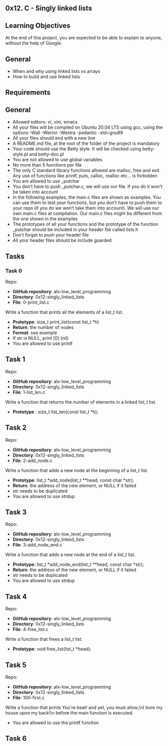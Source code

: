 ## 0x12. C - Singly linked lists

## Learning Objectives

At the end of this project, you are expected to be able to explain to anyone, without the help of Google:

## General

- When and why using linked lists vs arrays 
- How to build and use linked lists 

## Requirements

## General

- Allowed editors: vi, vim, emacs 
- All your files will be compiled on Ubuntu 20.04 LTS using gcc, using the options -Wall -Werror -Wextra -pedantic -std=gnu89 
- All your files should end with a new line 
- A README.md file, at the root of the folder of the project is mandatory 
- Your code should use the Betty style. It will be checked using betty-style.pl and betty-doc.pl 
- You are not allowed to use global variables 
- No more than 5 functions per file 
- The only C standard library functions allowed are malloc, free and exit. Any use of functions like printf, puts, calloc, realloc etc… is forbidden 
- You are allowed to use \_putchar 
- You don’t have to push \_putchar.c, we will use our file. If you do it won’t be taken into account
- In the following examples, the main.c files are shown as examples. You can use them to test your functions, but you don’t have to push them to your repo (if you do we won’t take them into account). We will   use our own main.c files at compilation. Our main.c files might be different from the one shown in the examples 
- The prototypes of all your functions and the prototype of the function \_putchar should be included in your header file called lists.h 
- Don’t forget to push your header file 
- All your header files should be include guarded 

## Tasks

### Task 0

Repo:

- **GitHub repository**: alx-low\_level\_programming 
- **Directory**: 0x12-singly\_linked\_lists 
- **File**: 0-print\_list.c 

Write a function that prints all the elements of a list\_t list. 

- **Prototype**: size\_t print\_list(const list\_t \*h) 
- **Return**: the number of nodes 
- **Format**: see example 
- If str is NULL, print [0] (nil)  
- You are allowed to use printf  

## Task 1

Repo: 

- **GitHub repository**: alx-low\_level\_programming 
- **Directory**: 0x12-singly\_linked\_lists 
- **File**: 1-list\_len.c 

Write a function that returns the number of elements in a linked list\_t list. 

- **Prototype** : size\_t list\_len(const list\_t \*h);

## Task 2

Repo:

- **GitHub repository**: alx-low\_level\_programming 
- **Directory**: 0x12-singly\_linked\_lists 
- **File**: 2-add\_node.c 

Write a function that adds a new node at the beginning of a list\_t list.

- **Prototype**: list\_t \*add\_node(list\_t \*\*head, const char \*str); 
- **Return**: the address of the new element, or NULL if it failed 
- str needs to be duplicated 
- You are allowed to use strdup 

## Task 3

Repo: 

- **GitHub repository**: alx-low\_level\_programming 
- **Directory**: 0x12-singly\_linked\_lists 
- **File**: 3-add\_node\_end.c 

Write a function that adds a new node at the end of a list\_t list. 

- **Prototype**: list\_t \*add\_node\_end(list\_t \*\*head, const char \*str); 
- **Return**: the address of the new element, or NULL if it failed
- str needs to be duplicated
- You are allowed to use strdup

## Task 4

Repo: 

- **GitHub repository**: alx-low\_level\_programming 
- **Directory**: 0x12-singly\_linked\_lists 
- **File**: 4-free\_list.c 

Write a function that frees a list\_t list. 

- **Prototype**: void free\_list(list\_t \*head);
 
## Task 5

Repo: 

- **GitHub repository**: alx-low\_level\_programming 
- **Directory**: 0x12-singly\_linked\_lists 
- **File**: 100-first.c 

Write a function that prints You're beat! and yet, you must allow,\\nI bore my house upon my back\!\\n before the main function is executed. 

- You are allowed to use the printf function 


## Task 6
